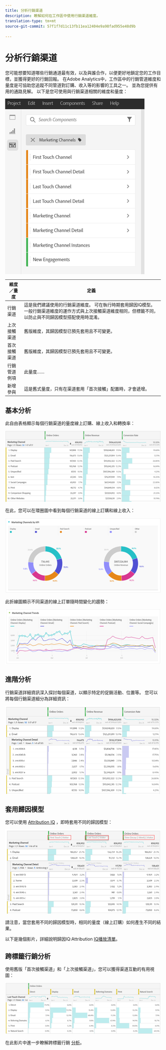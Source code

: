 ```yaml
---
title: 分析行銷渠道
description: 瞭解如何在工作區中使用行銷渠道維度。
translation-type: tm+mt
source-git-commit: 57f1f7d11c13fb11ea12404e9a98fad955e48d9b

---
```



# 分析行銷渠道

您可能想要知道哪些行銷通道最有效，以及與誰合作，以便更好地鎖定您的工作目標，並獲得更好的行銷回報。 在Adobe Analytics中，工作區中的行銷管道維度和量度是可協助您追蹤不同管道對訂購、收入等的影響的工具之一。 並為您提供有用的通路見解。 以下是您可使用與行銷渠道相關的維度和量度：

![](assets/mc-dims.png)

| 維度／量度 | 定義 |
|---|---|
| 行銷渠道 | 這是我們建議使用的行銷渠道維度。 可在執行時期套用歸因IQ模型。 一般行銷渠道維度的運作方式與上次接觸渠道維度相同，但標籤不同，以防止與不同歸因模型搭配使用時混淆。 |
| 上次接觸渠道 | 舊版維度，其歸因模型已預先套用且不可變更。 |
| 首次接觸渠道 | 舊版維度，其歸因模型已預先套用且不可變更。 |
| 行銷管道例項 | 此量度…… |
| 新增參與 | 這是舊式量度，只有在渠道套用「首次接觸」配置時，才會遞增。 |

## 基本分析

此自由表格顯示每個行銷渠道的量度線上訂購、線上收入和轉換率：

![](assets/mc-viz1.png)

在此，您可以在環圈圖中看到每個行銷渠道的線上訂購和線上收入：

![](assets/mc-viz2.png)

此折線圖顯示不同渠道的線上訂單隨時間變化的趨勢：

![](assets/mc-viz3.png)

## 進階分析

行銷渠道詳細資訊深入探討每個渠道，以顯示特定的促銷活動、位置等。 您可以將每個行銷渠道細分為詳細資訊：

![](assets/mc-viz4.png)

## 套用歸因模型

您可以使用 [Attribution IQ](https://docs.adobe.com/content/help/en/analytics/analyze/analysis-workspace/panels/attribution/use-attribution.html) ，即時套用不同的歸因模型：

![](assets/mc-viz5.png)

請注意，當您套用不同的歸因模型時，相同的量度（線上訂購）如何產生不同的結果。

以下是幾個影片，詳細說明歸因IQ:Attribution [IQ播放清單](https://www.youtube.com/playlist?list=PL2tCx83mn7GuDzYEZ8jQlaScruZr3tBTR)。

## 跨標籤行銷分析

使用舊版「首次接觸渠道」和「上次接觸渠道」，您可以獲得渠道互動的有用視圖：

![](assets/mc-viz6.png)

在此影片中進一步瞭解跨標籤行銷 [分析](https://www.youtube.com/watch?v=M3EOdONa-3E)。